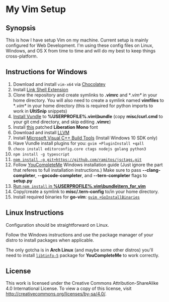 # My Vim Setup

## Synopsis

This is how I have setup Vim on my machine. Current setup is
mainly configured for Web Development. I'm using these config files on Linux,
Windows, and OS X from time to time and will do my best to keep things
cross-platform.

## Instructions for Windows

1.  Download and install `vim-x64` via [Chocolatey][1]
2.  Install [Link Shell Extension][2]
3.  Clone the repository and create symlinks to **.vimrc** and 
    **.vim\** in your home directory. You will also need to create a 
    symlink named **vimfiles** to **.vim\** in your home directory (this is 
    required for python imports to work in **UltiSnip** snippets)
4.  [Install Vundle][3] to **%USERPROFILE%\.vim\bundle** (copy 
	**misc/curl.cmd** to your git cmd directory, and skip editing **.vimrc**)
5.  Install [this][4] patched **Liberation Mono** font
6.  Download and install [LLVM][5]
7.  Install [Microsoft Visual C++ Build Tools][6] (Install Windows 
	10 SDK only)
8.  Have Vundle install plugins for you: `gvim +PluginInstall +qall`
9.  `choco install editorconfig.core ctags nodejs golang python3`
10. `npm install -g typescript`
11. [`npm install -g git+https://github.com/ramitos/jsctags.git`][7]
12. Follow [YouCompleteMe][8] Windows installation guide (Just ignore the part 
    that referes to full installation instructions.) Make sure to pass 
    **--clang-completer**, **--gocode-completer**, and **--tern-completer** 
    flags to **setup.py**
13. [Run `npm install` in **%USERPROFILE%\.vim\bundle\tern\_for\_vim**][9]
14. Copy/create a symlink to **misc/.tern-config** to/in your home directory.
15. Install required binaries for **go-vim**: [`gvim +GoInstallBinaries`][10]

## Linux Instructions

Configuration should be straightforward on Linux.

Follow the Windows instructions and use the package manager of your distro
to install packages when applicable.

The only gotcha is in **Arch Linux** (and maybe some other distros) you'll need
to install [`libtinfo-5`][11] package for **YouCompleteMe** to work correctly.

## License

This work is licensed under the Creative Commons Attribution-ShareAlike 4.0 
International License. To view a copy of this license, 
visit http://creativecommons.org/licenses/by-sa/4.0/.

[1]:  https://chocolatey.org/
[2]:  http://schinagl.priv.at/nt/hardlinkshellext/hardlinkshellext.html
[3]:  https://github.com/VundleVim/Vundle.vim/wiki/Vundle-for-Windows#git-on-windows
[4]:  https://github.com/powerline/fonts/tree/master/LiberationMono
[5]:  http://llvm.org/releases/download.html
[6]:  http://landinghub.visualstudio.com/visual-cpp-build-tools
[7]:  https://github.com/ramitos/jsctags#install
[8]:  https://github.com/Valloric/YouCompleteMe
[9]:  https://github.com/ternjs/tern_for_vim#manual
[10]: https://github.com/fatih/vim-go#install
[11]: https://github.com/Valloric/YouCompleteMe/issues/778

